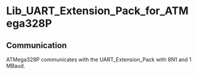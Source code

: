 # Lib_UART_Extension_Pack_for_ATMega328P

## Communication
ATMega328P communicates with the UART_Extension_Pack with 8N1 and 1 MBaud.
